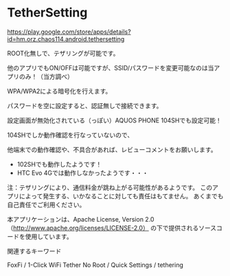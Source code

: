 # TetherSetting

https://play.google.com/store/apps/details?id=hm.orz.chaos114.android.tethersetting

ROOT化無しで、テザリングが可能です。

他のアプリでもON/OFFは可能ですが、SSID/パスワードを変更可能なのは当アプリのみ！（当方調べ）

WPA/WPA2による暗号化を行えます。

パスワードを空に設定すると、認証無しで接続できます。

設定画面が無効化されている（っぽい）AQUOS PHONE 104SHでも設定可能！

104SHでしか動作確認を行なっていないので、

他端末での動作確認や、不具合があれば、レビューコメントをお願いします。

* 102SHでも動作したようです！
* HTC Evo 4Gでは動作しなかったようです・・・

注：テザリングにより、通信料金が跳ね上がる可能性があるようです。
このアプリによって発生する、いかなることに対しても責任はもてません。
あくまでも自己責任でご利用ください。


本アプリケーションは、Apache License, Version 2.0 （http://www.apache.org/licenses/LICENSE-2.0） の下で提供されるソースコードを使用しています。


関連するキーワード

FoxFi / 1-Click WiFi Tether No Root / Quick Settings / tethering